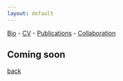 ```yaml
---
layout: default
---
```

[Bio](./bio.html) - [CV](https://github.com/kellinpelrine/kellinpelrine.github.io/raw/master/assets/KPelrine%20CV%202023-02.pdf) - [Publications](./publications.html) - [Collaboration](./coming-soon.html)

## Coming soon

[back](./)
